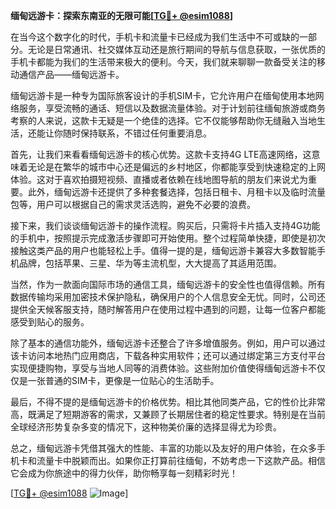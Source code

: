 **缅甸远游卡：探索东南亚的无限可能[[TG💪+ @esim1088](https://t.me/s/esim1088)]**

在当今这个数字化的时代，手机卡和流量卡已经成为我们生活中不可或缺的一部分。无论是日常通讯、社交媒体互动还是旅行期间的导航与信息获取，一张优质的手机卡都能为我们的生活带来极大的便利。今天，我们就来聊聊一款备受关注的移动通信产品——缅甸远游卡。

缅甸远游卡是一种专为国际旅客设计的手机SIM卡，它允许用户在缅甸使用本地网络服务，享受流畅的通话、短信以及数据流量体验。对于计划前往缅甸旅游或商务考察的人来说，这款卡无疑是一个绝佳的选择。它不仅能够帮助你无缝融入当地生活，还能让你随时保持联系，不错过任何重要消息。

首先，让我们来看看缅甸远游卡的核心优势。这款卡支持4G LTE高速网络，这意味着无论是在繁华的城市中心还是偏远的乡村地区，你都能享受到快速稳定的上网体验。这对于喜欢拍摄短视频、直播或者依赖在线地图导航的朋友们来说尤为重要。此外，缅甸远游卡还提供了多种套餐选择，包括日租卡、月租卡以及临时流量包等，用户可以根据自己的需求灵活选购，避免不必要的浪费。

接下来，我们谈谈缅甸远游卡的操作流程。购买后，只需将卡片插入支持4G功能的手机中，按照提示完成激活步骤即可开始使用。整个过程简单快捷，即使是初次接触这类产品的用户也能轻松上手。值得一提的是，缅甸远游卡兼容大多数智能手机品牌，包括苹果、三星、华为等主流机型，大大提高了其适用范围。

当然，作为一款面向国际市场的通信工具，缅甸远游卡的安全性也值得信赖。所有数据传输均采用加密技术保护隐私，确保用户的个人信息安全无忧。同时，公司还提供全天候客服支持，随时解答用户在使用过程中遇到的问题，让每一位客户都能感受到贴心的服务。

除了基本的通信功能外，缅甸远游卡还整合了许多增值服务。例如，用户可以通过该卡访问本地热门应用商店，下载各种实用软件；还可以通过绑定第三方支付平台实现便捷购物，享受与当地人同等的消费体验。这些附加价值使得缅甸远游卡不仅仅是一张普通的SIM卡，更像是一位贴心的生活助手。

最后，不得不提的是缅甸远游卡的价格优势。相比其他同类产品，它的性价比非常高，既满足了短期游客的需求，又兼顾了长期居住者的稳定性要求。特别是在当前全球经济形势复杂多变的情况下，这种物美价廉的选择显得尤为珍贵。

总之，缅甸远游卡凭借其强大的性能、丰富的功能以及友好的用户体验，在众多手机卡和流量卡中脱颖而出。如果你正打算前往缅甸，不妨考虑一下这款产品。相信它会成为你旅途中的得力伙伴，助你畅享每一刻精彩时光！

[[TG💪+ @esim1088](https://t.me/s/esim1088) ![Image](https://i.postimg.cc/4NQfJmqS/Snipaste-2025-05-13-00-14-12.png)]